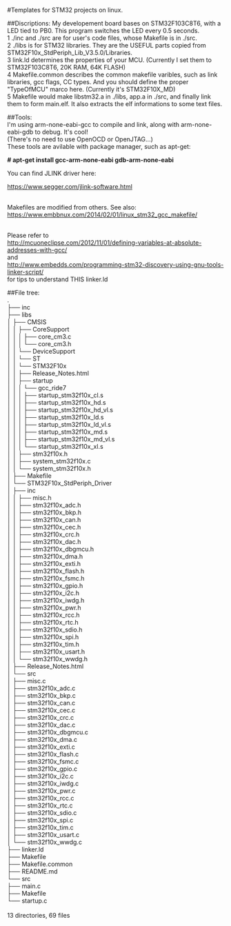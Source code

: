 #Templates for STM32 projects on linux.

##Discriptions:
My developement board bases on STM32F103C8T6, with a LED tied to PB0. This program switches the LED every 0.5 seconds.
<br>1   ./inc and ./src are for user's code files, whose Makefile is in ./src.
<br>2   ./libs is for STM32 libraries. They are the USEFUL parts copied from STM32F10x_StdPeriph_Lib_V3.5.0/Libraries.
<br>3   link.ld determines the properties of your MCU. (Currently I set them to STM32F103C8T6, 20K RAM, 64K FLASH)
<br>4   Makefile.common describes the common makefile varibles, such as link libraries, gcc flags, CC types. And you should define the proper "TypeOfMCU" marco here. (Currently it's STM32F10X_MD)
<br>5   Makefile would make libstm32.a in ./libs, app.a in ./src, and finally link them to form main.elf. It also extracts the elf informations to some text files.

##Tools:
<br>I'm using arm-none-eabi-gcc to compile and link, along with arm-none-eabi-gdb to debug. It's cool!
<br>(There's no need to use OpenOCD or OpenJTAG...)
<br>These tools are avilable with package manager, such as apt-get:

**\# apt-get install gcc-arm-none-eabi gdb-arm-none-eabi**

You can find JLINK driver here:

https://www.segger.com/jlink-software.html

<br>Makefiles are modified from others. See also:
<br>https://www.embbnux.com/2014/02/01/linux_stm32_gcc_makefile/

<br>Please refer to<br>
 http://mcuoneclipse.com/2012/11/01/defining-variables-at-absolute-addresses-with-gcc/ 
<br>and<br>
 http://www.embedds.com/programming-stm32-discovery-using-gnu-tools-linker-script/
<br>for tips to understand THIS linker.ld

##File tree:
<br>.
<br>├── inc
<br>├── libs
<br>│   ├── CMSIS
<br>│   │   ├── CoreSupport
<br>│   │   │   ├── core_cm3.c
<br>│   │   │   └── core_cm3.h
<br>│   │   └── DeviceSupport
<br>│   │       └── ST
<br>│   │           └── STM32F10x
<br>│   │               ├── Release_Notes.html
<br>│   │               ├── startup
<br>│   │               │   └── gcc_ride7
<br>│   │               │       ├── startup_stm32f10x_cl.s
<br>│   │               │       ├── startup_stm32f10x_hd.s
<br>│   │               │       ├── startup_stm32f10x_hd_vl.s
<br>│   │               │       ├── startup_stm32f10x_ld.s
<br>│   │               │       ├── startup_stm32f10x_ld_vl.s
<br>│   │               │       ├── startup_stm32f10x_md.s
<br>│   │               │       ├── startup_stm32f10x_md_vl.s
<br>│   │               │       └── startup_stm32f10x_xl.s
<br>│   │               ├── stm32f10x.h
<br>│   │               ├── system_stm32f10x.c
<br>│   │               └── system_stm32f10x.h
<br>│   ├── Makefile
<br>│   └── STM32F10x_StdPeriph_Driver
<br>│       ├── inc
<br>│       │   ├── misc.h
<br>│       │   ├── stm32f10x_adc.h
<br>│       │   ├── stm32f10x_bkp.h
<br>│       │   ├── stm32f10x_can.h
<br>│       │   ├── stm32f10x_cec.h
<br>│       │   ├── stm32f10x_crc.h
<br>│       │   ├── stm32f10x_dac.h
<br>│       │   ├── stm32f10x_dbgmcu.h
<br>│       │   ├── stm32f10x_dma.h
<br>│       │   ├── stm32f10x_exti.h
<br>│       │   ├── stm32f10x_flash.h
<br>│       │   ├── stm32f10x_fsmc.h
<br>│       │   ├── stm32f10x_gpio.h
<br>│       │   ├── stm32f10x_i2c.h
<br>│       │   ├── stm32f10x_iwdg.h
<br>│       │   ├── stm32f10x_pwr.h
<br>│       │   ├── stm32f10x_rcc.h
<br>│       │   ├── stm32f10x_rtc.h
<br>│       │   ├── stm32f10x_sdio.h
<br>│       │   ├── stm32f10x_spi.h
<br>│       │   ├── stm32f10x_tim.h
<br>│       │   ├── stm32f10x_usart.h
<br>│       │   └── stm32f10x_wwdg.h
<br>│       ├── Release_Notes.html
<br>│       └── src
<br>│           ├── misc.c
<br>│           ├── stm32f10x_adc.c
<br>│           ├── stm32f10x_bkp.c
<br>│           ├── stm32f10x_can.c
<br>│           ├── stm32f10x_cec.c
<br>│           ├── stm32f10x_crc.c
<br>│           ├── stm32f10x_dac.c
<br>│           ├── stm32f10x_dbgmcu.c
<br>│           ├── stm32f10x_dma.c
<br>│           ├── stm32f10x_exti.c
<br>│           ├── stm32f10x_flash.c
<br>│           ├── stm32f10x_fsmc.c
<br>│           ├── stm32f10x_gpio.c
<br>│           ├── stm32f10x_i2c.c
<br>│           ├── stm32f10x_iwdg.c
<br>│           ├── stm32f10x_pwr.c
<br>│           ├── stm32f10x_rcc.c
<br>│           ├── stm32f10x_rtc.c
<br>│           ├── stm32f10x_sdio.c
<br>│           ├── stm32f10x_spi.c
<br>│           ├── stm32f10x_tim.c
<br>│           ├── stm32f10x_usart.c
<br>│           └── stm32f10x_wwdg.c
<br>├── linker.ld
<br>├── Makefile
<br>├── Makefile.common
<br>├── README.md
<br>└── src
<br>    ├── main.c
<br>    ├── Makefile
<br>    └── startup.c
<br>
<br>13 directories, 69 files
